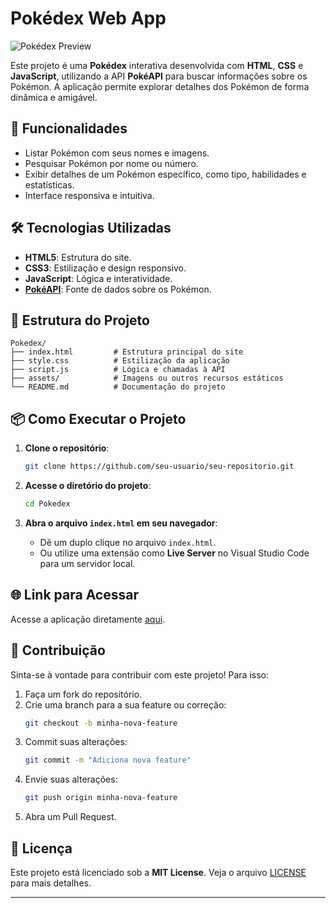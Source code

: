
# Pokédex Web App

![Pokédex Preview](link-para-uma-imagem-ou-gif-do-seu-projeto-aqui)

Este projeto é uma **Pokédex** interativa desenvolvida com **HTML**, **CSS** e **JavaScript**, utilizando a API **PokéAPI** para buscar informações sobre os Pokémon. A aplicação permite explorar detalhes dos Pokémon de forma dinâmica e amigável.

## 🚀 Funcionalidades

- Listar Pokémon com seus nomes e imagens.
- Pesquisar Pokémon por nome ou número.
- Exibir detalhes de um Pokémon específico, como tipo, habilidades e estatísticas.
- Interface responsiva e intuitiva.

## 🛠️ Tecnologias Utilizadas

- **HTML5**: Estrutura do site.
- **CSS3**: Estilização e design responsivo.
- **JavaScript**: Lógica e interatividade.
- **[PokéAPI](https://pokeapi.co/)**: Fonte de dados sobre os Pokémon.

## 📂 Estrutura do Projeto

```
Pokedex/
├── index.html         # Estrutura principal do site
├── style.css          # Estilização da aplicação
├── script.js          # Lógica e chamadas à API
├── assets/            # Imagens ou outros recursos estáticos
└── README.md          # Documentação do projeto
```

## 📦 Como Executar o Projeto

1. **Clone o repositório**:
   ```bash
   git clone https://github.com/seu-usuario/seu-repositorio.git
   ```

2. **Acesse o diretório do projeto**:
   ```bash
   cd Pokedex
   ```

3. **Abra o arquivo `index.html` em seu navegador**:
   - Dê um duplo clique no arquivo `index.html`.
   - Ou utilize uma extensão como **Live Server** no Visual Studio Code para um servidor local.

## 🌐 Link para Acessar

Acesse a aplicação diretamente [aqui](https://lla3004.github.io/Pokedex/).

## 🤝 Contribuição

Sinta-se à vontade para contribuir com este projeto! Para isso:

1. Faça um fork do repositório.
2. Crie uma branch para a sua feature ou correção:
   ```bash
   git checkout -b minha-nova-feature
   ```
3. Commit suas alterações:
   ```bash
   git commit -m "Adiciona nova feature"
   ```
4. Envie suas alterações:
   ```bash
   git push origin minha-nova-feature
   ```
5. Abra um Pull Request.

## 📜 Licença

Este projeto está licenciado sob a **MIT License**. Veja o arquivo [LICENSE](LICENSE) para mais detalhes.

---
